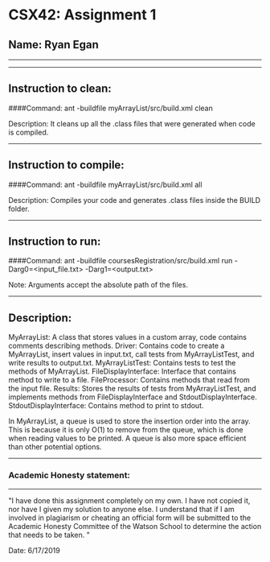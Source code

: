 # CSX42: Assignment 1
## Name: Ryan Egan

-----------------------------------------------------------------------
-----------------------------------------------------------------------


## Instruction to clean:

####Command: ant -buildfile myArrayList/src/build.xml clean

Description: It cleans up all the .class files that were generated when code is compiled.

-----------------------------------------------------------------------
## Instruction to compile:

####Command: ant -buildfile myArrayList/src/build.xml all

Description: Compiles your code and generates .class files inside the BUILD folder.

-----------------------------------------------------------------------
## Instruction to run:

####Command: ant -buildfile coursesRegistration/src/build.xml run -Darg0=<input_file.txt> -Darg1=<output.txt>

Note: Arguments accept the absolute path of the files.


-----------------------------------------------------------------------
## Description:

MyArrayList: A class that stores values in a custom array, code contains comments describing methods.
Driver: Contains code to create a MyArrayList, insert values in input.txt, call tests from MyArrayListTest, and write 
  results to output.txt.
MyArrayListTest: Contains tests to test the methods of MyArrayList.
FileDisplayInterface: Interface that contains method to write to a file.
FileProcessor: Contains methods that read from the input file.
Results: Stores the results of tests from MyArrayListTest, and implements methods from FileDisplayInterface and StdoutDisplayInterface.
StdoutDisplayInterface: Contains method to print to stdout.

In MyArrayList, a queue is used to store the insertion order into the array. This is because it is only O(1) to remove from the queue,
which is done when reading values to be printed. A queue is also more space efficient than other potential options.



-----------------------------------------------------------------------
### Academic Honesty statement:
-----------------------------------------------------------------------

"I have done this assignment completely on my own. I have not copied
it, nor have I given my solution to anyone else. I understand that if
I am involved in plagiarism or cheating an official form will be
submitted to the Academic Honesty Committee of the Watson School to
determine the action that needs to be taken. "

Date: 6/17/2019 